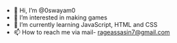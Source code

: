 - 👋 Hi, I’m @0swayam0
- 👀 I’m interested in making games
- 🌱 I’m currently learning JavaScript, HTML and CSS
- 📫 How to reach me via mail- rageassasin7@gmail.com
